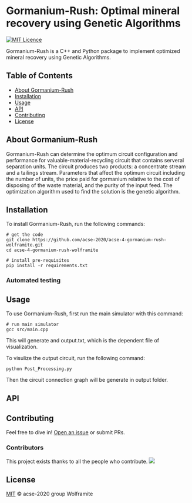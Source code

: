 # Gormanium-Rush: Optimal mineral recovery using Genetic Algorithms

[![MIT Licence](https://badges.frapsoft.com/os/mit/mit.svg?v=103)](https://opensource.org/licenses/mit-license.php) 

Gormanium-Rush is a C++ and Python package to implement optimized mineral recovery using Genetic Algorithms.

## Table of Contents

- [About Gormanium-Rush](#about-gormanium-rush)
- [Installation](#installation)
- [Usage](#usage)
- [API](#API)
- [Contributing](#contributing)
- [License](#license)


## About Gormanium-Rush

Gormanium-Rush can determine the optimum circuit configuration and performance for valuable-material-recycling circuit that contains serveral separation units. The circuit produces two products: a concentrate stream and a tailings stream. Parameters that affect the optimum circuit including the number of units, the price paid for gormanium relative to the cost of disposing of the waste material, and the purity of the input feed. The optimization algorithm used to find the solution is the genetic algorithm.


## Installation

To install Gormanium-Rush, run the following commands:
```
# get the code
git clone https://github.com/acse-2020/acse-4-gormanium-rush-wolframite.git
cd acse-4-gormanium-rush-wolframite

# install pre-requisites
pip install -r requirements.txt
```

### Automated testing


## Usage

To use Gormanium-Rush, first run the main simulator with this command:
```
# run main simulator
gcc src/main.cpp
```
This will generate and output.txt, which is the dependent file of visualization.

To visulize the output circuit, run the following command:
```
python Post_Processing.py
```
Then the circuit connection graph will be generate in output folder.


## API


## Contributing

Feel free to dive in! [Open an issue](https://github.com/acse-2020/acse-4-gormanium-rush-wolframite/issues/new) or submit PRs.

### Contributors

This project exists thanks to all the people who contribute. 
<a href="https://github.com/acse-2020/acse-4-gormanium-rush-wolframite/graphs/contributors"><img src="https://opencollective.com/acse-4-gormanium-rush-wolframite/contributors.svg?width=890&button=false" /></a>


## License

[MIT](LICENSE) © acse-2020 group Wolframite
